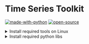 # Time Series Toolkit
[![made-with-python](http://forthebadge.com/images/badges/made-with-python.svg)](https://www.python.org/)
[![open-source](https://forthebadge.com/images/badges/open-source.svg)](https://cyberthreatdefence.com/)

<details>
 
 <summary>Install required tools on Linux</summary>
 
 ### For Ubuntu 18.04, 20.04, 22.04
 
 ```bash
 sudo apt-get update
 ```
 </details>
 
 
 <details>
 
 <summary>Install required python libs</summary>
 
 ### pip install
 ```bash
 pip install -r requirements.txt
 python3 setup.py install
 ```
 
 ### conda install
 ```bash
 conda config --add channels conda-forge
 conda install --file requirements_conda.txt
 python3 setup.py install
 ```
 
 </details>

